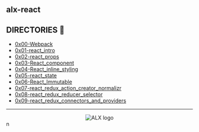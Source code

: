 ## alx-react

## DIRECTORIES :file_folder:

- [0x00-Webpack](0x00-Webpack)
- [0x01-react_intro](0x01-react_intro)
- [0x02-react_props](0x02-react_props)
- [0x03-React_component](0x03-React_component)
- [0x04-React_inline_styling](0x04-React_inline_styling)
- [0x05-react_state](0x05-react_state)
- [0x06-React_Immutable](0x06-React_Immutable)
- [0x07-react_redux_action_creator_normalizr](0x07-react_redux_action_creator_normalizr)
- [0x08-react_redux_reducer_selector](0x08-react_redux_reducer_selector)
- [0x09-react_redux_connectors_and_providers](0x09-react_redux_connectors_and_providers)
---
<div align="center">
  <img src="https://lh3.googleusercontent.com/vH1HTHhq7BIEuhIDuEc2Wrc2LgZigsJEWDR56ALuDFRZv9-jqCgHNHuBHIB-fLrrbwp7tJ8b7qeIJo0VtHUh=s0" alt="ALX logo">
</div>
         n
